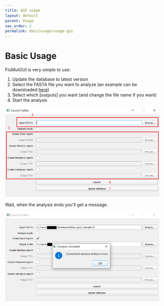 ```yaml
---
title: GUI usage
layout: default
parent: Usage
nav_order: 2
permalink: docs/usage/usage-gui
---
```


# Basic Usage
FluMutGUI is very simple to use:
1. Update the database to latest version
1. Select the FASTA file you want to analyze (an example can be downloaded [here](https://github.com/izsvenezie-virology/FluMut/releases/latest/download/fasta_input_example.fa))
1.  Select which [outputs] you want (and change the file name if you want)
1. Start the analysis

![](../../images/GUI-usage.png)

Wait, when the analysis ends you'll get a message.

![](../../images/GUI-usage-done.png)
